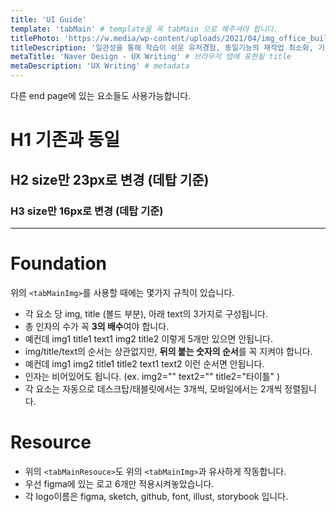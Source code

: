 ```yaml
---
title: 'UI Guide'
template: 'tabMain' # template을 꼭 tabMain 으로 해주셔야 합니다.
titlePhoto: 'https://w.media/wp-content/uploads/2021/04/img_office_building.png' # title photo이며 resize는 cover
titleDescription: '일관성을 통해 학습이 쉬운 유저경험, 동일기능의 재작업 최소화, 기획/디자인/개발간의 커뮤니케이션이 간략하며 명료해지는것을 목표로 합니다. 다양한 사용자의 기기에 대응하도록 탄탄히 제작된 반응형 디자인, 충분한 웹 접근성 확보, 인터랙션/애니메이션으로 명확한 Feedback을 제공하여 조작성/직관성이 확보된 Component들을 최우선적으로 사용하도록 하며, 불필요한 Hard-coding을 지양합니다.' # title 밑에 나오는 문장
metaTitle: 'Naver Design - UX Writing' # 브라우저 탭에 표현될 title
metaDescription: 'UX Writing' # metadata
---
```


<br1/>

다른 end page에 있는 요소들도 사용가능합니다.

<br1/>

# H1 기존과 동일

## H2 size만 23px로 변경 (데탑 기준)

### H3 size만 16px로 변경 (데탑 기준)

<br1 />

---

<br1 />

# Foundation

<tabMainImg
  img1="" 
  title1="How to use 1"
  text1="요소가 총 2개만 있을 때 입니다. desktop에선 크기 고정 240px 240px"
  img2="https://static.wanted.co.kr/images/company/12879/th8tivqp7gqofmdz__1080_790.jpg"
  title2="How to use 2"
  text2="요소가 총 2개만 있을 때 입니다. tablet에선 width는 비율로 height은 사진에 따라 auto"
/>

위의 `<tabMainImg>`를 사용할 때에는 몇가지 규칙이 있습니다.

- 각 요소 당 img, title (볼드 부분), 아래 text의 3가지로 구성됩니다.
- 총 인자의 수가 꼭 **3의 배수**여야 합니다.
- 예컨데 img1 title1 text1 img2 title2 이렇게 5개만 있으면 안됩니다.
- img/title/text의 순서는 상관없지만, **뒤의 붙는 숫자의 순서**를 꼭 지켜야 합니다.
- 예컨데 img1 img2 title1 title2 text1 text2 이런 순서면 안됩니다.
- 인자는 비어있어도 됩니다. (ex. img2="" text2="" title2="타이틀" )
- 각 요소는 자동으로 데스크탑/태블릿에서는 3개씩, 모바일에서는 2개씩 정렬됩니다.

<br2/>

<tabMainImg
  img1="" 
  title1="How to use 1"
  text1="요소가 총 5개 있을 때 입니다. 모바일에선 2개 씩으로 줄어듭니다"
  img2="https://static.wanted.co.kr/images/company/12879/th8tivqp7gqofmdz__1080_790.jpg"
  title2="How to use 2"
  text2="요소가 총 5개 있을 때 입니다. 옆에 3번에 맞춰 크기가 변합니다 (사진의 비율은 변하지않습니다)"
  img3="https://pbs.twimg.com/profile_images/1164016940198666242/ElqZ-oIg_400x400.png" 
  title3="How to use 3"
  text3="hover시 1.2배 커집니다. transition 속도도 조절 가능합니다."
  img4="https://static.wanted.co.kr/images/company/12879/th8tivqp7gqofmdz__1080_790.jpg"
  title4="How to use 4"
  text4="각 변이 1.2배 커지므로 총 넓이는 1.44배 커집니다."
  img5="https://static.wanted.co.kr/images/company/12879/th8tivqp7gqofmdz__1080_790.jpg"
  title5="How to use 5"
  text5="44% 커지는 효과인데, 만약 넓이가 1.2배 커짐을 말하신거면 따로 말씀주세요."
/>

<br1/>

# Resource

<br2/>

<tabMainResource
  logo1="figma" 
  text1="Figma"
  link1="http://figma.com"
  logo2="sketch" 
  text2="Sketch"
  link2="http://naver.com"
  logo3="github" 
  text3="Github"
  link3="http://figma.com"
  logo4="font" 
  text4="NAVER Fonts"
  link4="http://figma.com"
  logo5="illust" 
  text5="NAVER Icon"
  link5="http://figma.com"
/>

<br2/>

- 위의 `<tabMainResouce>`도 위의 `<tabMainImg>`과 유사하게 작동합니다.
- 우선 figma에 있는 로고 6개만 적용시켜놓았습니다.
- 각 logo이름은 figma, sketch, github, font, illust, storybook 입니다.

<br1/>

